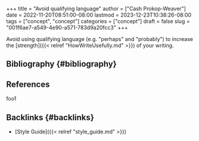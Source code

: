 +++
title = "Avoid qualifying language"
author = ["Cash Prokop-Weaver"]
date = 2022-11-20T08:51:00-08:00
lastmod = 2023-12-23T10:38:26-08:00
tags = ["concept", "concept"]
categories = ["concept"]
draft = false
slug = "001f6ae7-a549-4e90-a571-783d9a20fcc3"
+++

Avoid using qualifying language (e.g. "perhaps" and "probably") to increase the [strength]({{< relref "HowWriteUsefully.md" >}}) of your writing.


## Bibliography {#bibliography}

## References

<style>.csl-entry{text-indent: -1.5em; margin-left: 1.5em;}</style><div class="csl-bib-body">
</div>

foo1


## Backlinks {#backlinks}

-   [Style Guide]({{< relref "style_guide.md" >}})
